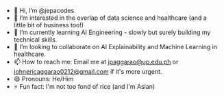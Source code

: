 - 👋 Hi, I’m @jepacodes
- 👀 I’m interested in the overlap of data science and healthcare (and a little bit of business too!)
- 🌱 I’m currently learning AI Engineering - slowly but surely building my technical skills. 
- 💞️ I’m looking to collaborate on AI Explainability and Machine Learning in healthcare. 
- 📫 How to reach me: Email me at jpaggarao@up.edu.ph or johnericaggarao0212@gmail.com if it's more urgent. 
- 😄 Pronouns: He/Him
- ⚡ Fun fact: I'm not too fond of rice (and I'm Asian)

<!---
jepacodes/jepacodes is a ✨ special ✨ repository because its `README.md` (this file) appears on your GitHub profile.
You can click the Preview link to take a look at your changes.
--->
